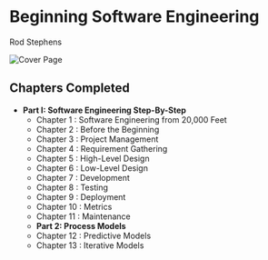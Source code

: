 # Beginning Software Engineering
Rod Stephens

![Cover Page](https://images-na.ssl-images-amazon.com/images/I/61mZfNOjZNL.jpg)

## Chapters Completed

- **Part I: Software Engineering Step-By-Step**
  - Chapter 1 : Software Engineering from 20,000 Feet
  - Chapter 2 : Before the Beginning
  - Chapter 3 : Project Management
  - Chapter 4 : Requirement Gathering
  - Chapter 5 : High-Level Design
  - Chapter 6 : Low-Level Design
  - Chapter 7 : Development
  - Chapter 8 : Testing
  - Chapter 9 : Deployment
  - Chapter 10 : Metrics
  - Chapter 11 : Maintenance
  - **Part 2: Process Models**
  - Chapter 12 : Predictive Models
  - Chapter 13 : Iterative Models
